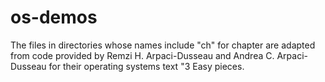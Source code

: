 # os-demos

The files in directories whose names include "ch" for chapter are
adapted from code provided by Remzi H. Arpaci-Dusseau and Andrea
C. Arpaci-Dusseau for their operating systems text "3 Easy pieces.
